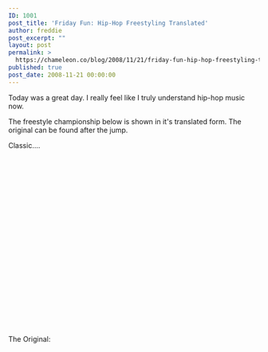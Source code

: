 ```yaml
---
ID: 1001
post_title: 'Friday Fun: Hip-Hop Freestyling Translated'
author: freddie
post_excerpt: ""
layout: post
permalink: >
  https://chameleon.co/blog/2008/11/21/friday-fun-hip-hop-freestyling-translated/
published: true
post_date: 2008-11-21 00:00:00
---
```

Today was a great day. I really feel like I truly understand hip-hop music now.

The freestyle championship below is shown in it's translated form. The original can be found after the jump.

Classic....

<object width="425" height="344" classid="clsid:d27cdb6e-ae6d-11cf-96b8-444553540000" codebase="https://download.macromedia.com/pub/shockwave/cabs/flash/swflash.cab#version=6,0,40,0"><param name="allowFullScreen" value="true" /><param name="allowscriptaccess" value="always" /><param name="src" value="https://www.youtube.com/v/R6H0i1RAdHk&amp;hl=en&amp;fs=1" /><embed type="application/x-shockwave-flash" width="425" height="344" src="https://www.youtube.com/v/R6H0i1RAdHk&amp;hl=en&amp;fs=1" allowscriptaccess="always" allowfullscreen="allowfullscreen" /></object>

<!--more-->

The Original:

<object width="425" height="344" classid="clsid:d27cdb6e-ae6d-11cf-96b8-444553540000" codebase="https://download.macromedia.com/pub/shockwave/cabs/flash/swflash.cab#version=6,0,40,0"><param name="allowFullScreen" value="true" /><param name="allowscriptaccess" value="always" /><param name="src" value="https://www.youtube.com/v/_piBuxabFhI&amp;hl=en&amp;fs=1" /><embed type="application/x-shockwave-flash" width="425" height="344" src="https://www.youtube.com/v/_piBuxabFhI&amp;hl=en&amp;fs=1" allowscriptaccess="always" allowfullscreen="allowfullscreen" /></object>